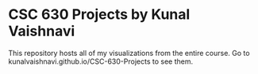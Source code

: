 # CSC 630 Projects by Kunal Vaishnavi

This repository hosts all of my visualizations from the entire course. Go to kunalvaishnavi.github.io/CSC-630-Projects to see them.

